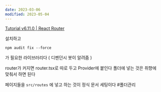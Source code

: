 ```yaml
---
date: 2023-03-06
modified: 2023-05-04
---
```


[Tutorial v6.11.0 | React Router](https://reactrouter.com/en/main/start/tutorial)

설치하고

```
npm audit fix --force
```

가 필요한 라이브러리다 ( 디펜던시 봇이 알려줌 )

router가 커지면
router.tsx로 따로 두고 Provider에 붙인다
폴더에 넣는 것은 취향에 맞춰서 하면 된다

페이지들을 `src/routes` 에 넣고 하는 것이 정식 문서 세팅이다 #폴더관리
